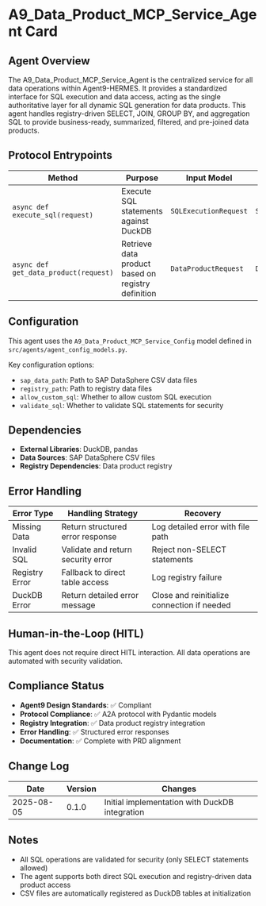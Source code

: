 # A9_Data_Product_MCP_Service_Agent Card

## Agent Overview

The A9_Data_Product_MCP_Service_Agent is the centralized service for all data operations within Agent9-HERMES. It provides a standardized interface for SQL execution and data access, acting as the single authoritative layer for all dynamic SQL generation for data products. This agent handles registry-driven SELECT, JOIN, GROUP BY, and aggregation SQL to provide business-ready, summarized, filtered, and pre-joined data products.

## Protocol Entrypoints

| Method | Purpose | Input Model | Output Model |
|--------|---------|-------------|--------------|
| `async def execute_sql(request)` | Execute SQL statements against DuckDB | `SQLExecutionRequest` | `SQLExecutionResult` |
| `async def get_data_product(request)` | Retrieve data product based on registry definition | `DataProductRequest` | `DataProductResponse` |

## Configuration

This agent uses the `A9_Data_Product_MCP_Service_Config` model defined in `src/agents/agent_config_models.py`.

Key configuration options:
- `sap_data_path`: Path to SAP DataSphere CSV data files
- `registry_path`: Path to registry data files
- `allow_custom_sql`: Whether to allow custom SQL execution
- `validate_sql`: Whether to validate SQL statements for security

## Dependencies

- **External Libraries**: DuckDB, pandas
- **Data Sources**: SAP DataSphere CSV files
- **Registry Dependencies**: Data product registry

## Error Handling

| Error Type | Handling Strategy | Recovery |
|------------|-------------------|----------|
| Missing Data | Return structured error response | Log detailed error with file path |
| Invalid SQL | Validate and return security error | Reject non-SELECT statements |
| Registry Error | Fallback to direct table access | Log registry failure |
| DuckDB Error | Return detailed error message | Close and reinitialize connection if needed |

## Human-in-the-Loop (HITL)

This agent does not require direct HITL interaction. All data operations are automated with security validation.

## Compliance Status

- **Agent9 Design Standards**: ✅ Compliant
- **Protocol Compliance**: ✅ A2A protocol with Pydantic models
- **Registry Integration**: ✅ Data product registry integration
- **Error Handling**: ✅ Structured error responses
- **Documentation**: ✅ Complete with PRD alignment

## Change Log

| Date | Version | Changes |
|------|---------|---------|
| 2025-08-05 | 0.1.0 | Initial implementation with DuckDB integration |

## Notes

- All SQL operations are validated for security (only SELECT statements allowed)
- The agent supports both direct SQL execution and registry-driven data product access
- CSV files are automatically registered as DuckDB tables at initialization
